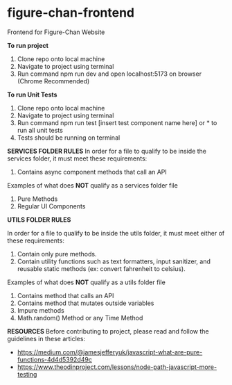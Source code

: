 # figure-chan-frontend

Frontend for Figure-Chan Website

**To run project**

1. Clone repo onto local machine
2. Navigate to project using terminal
3. Run command npm run dev and open localhost:5173 on browser (Chrome Recommended)

**To run Unit Tests**

1. Clone repo onto local machine
2. Navigate to project using terminal
3. Run command npm run test [insert test component name here] or \* to run all unit tests
4. Tests should be running on terminal

**SERVICES FOLDER RULES**
In order for a file to qualify to be inside the services folder, it must meet these requirements:

1. Contains async component methods that call an API

Examples of what does **NOT** qualify as a services folder file

1. Pure Methods
2. Regular UI Components

**UTILS FOLDER RULES**

In order for a file to qualify to be inside the utils folder, it must meet either of these requirements:

1. Contain only pure methods.
2. Contain utility functions such as text formatters, input sanitizer, and reusable static methods (ex: convert fahrenheit to celsius).

Examples of what does **NOT** qualify as a utils folder file

1. Contains method that calls an API
2. Contains method that mutates outside variables
3. Impure methods
4. Math.random() Method or any Time Method

**RESOURCES**
Before contributing to project, please read and follow the guidelines in these articles:

- https://medium.com/@jamesjefferyuk/javascript-what-are-pure-functions-4d4d5392d49c
- https://www.theodinproject.com/lessons/node-path-javascript-more-testing
